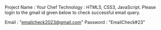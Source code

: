 Project Name : Your Chef
Technology : HTML5, CSS3, JavaScript.
Please login to the gmail id given below to check successful email query.

Email : "emailcheck2023@gmail.com"
Password : "EmailCheck#23"
